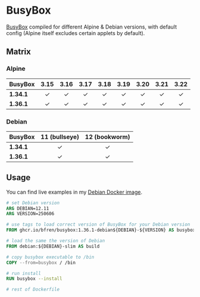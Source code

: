 # BusyBox

[BusyBox](https://busybox.net) compiled for different Alpine &amp; Debian versions, with default config (Alpine itself excludes certain applets by default).

## Matrix

### Alpine

| BusyBox     | 3.15        | 3.16          | 3.17          | 3.18          | 3.19          | 3.20          | 3.21          | 3.22          |
| ----------- | :---------: | :-----------: | :-----------: | :-----------: | :-----------: | :-----------: | :-----------: | :-----------: |
| **1.34.1**  | &check;     | &check;       | &check;       | &check;       | &check;       | &check;       | &check;       | &check;       |
| **1.36.1**  | &check;     | &check;       | &check;       | &check;       | &check;       | &check;       | &check;       | &check;       |

### Debian

| BusyBox     | 11 (bullseye) | 12 (bookworm) |
| ----------- | :-----------: | :-----------: |
| **1.34.1**  | &check;       | &check;       |
| **1.36.1**  | &check;       | &check;       |

## Usage

You can find live examples in my [Debian Docker image](https://github.com/bfren/docker-debian).

```Dockerfile
# set Debian version
ARG DEBIAN=12.11
ARG VERSION=250606

# use tags to load correct version of BusyBox for your Debian version
FROM ghcr.io/bfren/busybox:1.36.1-debian${DEBIAN}-${VERSION} AS busybox

# load the same the version of Debian
FROM debian:${DEBIAN}-slim AS build

# copy busybox executable to /bin
COPY --from=busybox / /bin

# run install
RUN busybox --install

# rest of Dockerfile
```
